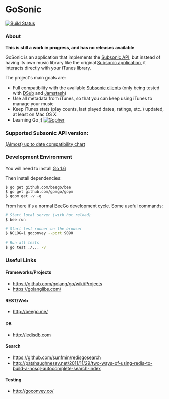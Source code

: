 GoSonic
=======

[![Build Status](https://travis-ci.org/deluan/gosonic.svg?branch=master)](https://travis-ci.org/deluan/gosonic)

### About

__This is still a work in progress, and has no releases available__

GoSonic is an application that implements the [Subsonic API](http://www.subsonic.org/pages/api.jsp), but instead of
having its own music library like the original [Subsonic application](http://www.subsonic.org), it interacts directly
with your iTunes library.

The project's main goals are:

* Full compatibility with the available [Subsonic clients](http://www.subsonic.org/pages/apps.jsp)
  (only being tested with
    [DSub](http://www.subsonic.org/pages/apps.jsp#dsub) and 
    [Jamstash](http://www.subsonic.org/pages/apps.jsp#jamstash))
* Use all metadata from iTunes, so that you can keep using iTunes to manage your music
* Keep iTunes stats (play counts, last played dates, ratings, etc..) updated, at least on Mac OS X
* Learning Go ;) [![Gopher](https://blog.golang.org/favicon.ico)](https://golang.org)


###  Supported Subsonic API version:

[(Almost) up to date compatibility chart](https://github.com/deluan/gosonic/wiki/Compatibility)

### Development Environment

You will need to install [Go 1.6](https://golang.org/dl/)

Then install dependencies:
```
$ go get github.com/beego/bee   
$ go get github.com/gpmgo/gopm
$ gopm get -v -g
```  

From here it's a normal [BeeGo](http://beego.me) development cycle. Some useful commands:

```bash
# Start local server (with hot reload)
$ bee run

# Start test runner on the browser
$ NOLOG=1 goconvey --port 9090

# Run all tests
$ go test ./... -v
```


### Useful Links

#### Frameworks/Projects
* https://github.com/golang/go/wiki/Projects
* https://golanglibs.com/

#### REST/Web
* http://beego.me/

#### DB
* http://ledisdb.com

#### Search
* https://github.com/sunfmin/redisgosearch
* http://patshaughnessy.net/2011/11/29/two-ways-of-using-redis-to-build-a-nosql-autocomplete-search-index

#### Testing
* http://goconvey.co/
